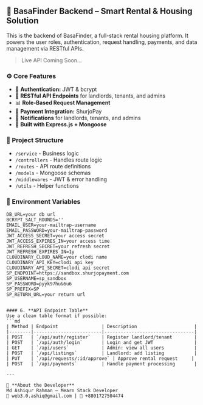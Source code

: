 ## 🏡 BasaFinder Backend – Smart Rental & Housing Solution

This is the backend of BasaFinder, a full-stack rental housing platform. It powers the user roles, authentication, request handling, payments, and data management via RESTful APIs.

> Live API Coming Soon...

### ⚙️ Core Features

- 🧪 **Authentication:** JWT & bcrypt
- 📁 **RESTful API Endpoints** for landlords, tenants, and admins
- 📊 **Role-Based Request Management**
- 💸 **Payment Integration:** ShurjoPay
- 📨 **Notifications** for landlords, tenants, and admins
- 🧠 **Built with Express.js + Mongoose**

### 📂 Project Structure

- `/service` - Business logic
- `/controllers` - Handles route logic
- `/routes` - API route definitions
- `/models` - Mongoose schemas
- `/middlewares` - JWT & error handling
- `/utils` - Helper functions


### 🔐 Environment Variables

```env
DB_URL=your db url
BCRYPT_SALT_ROUNDS=''
EMAIL_USER=your-mailtrap-username
EMAIL_PASSWORD=your-mailtrap-password
JWT_ACCESS_SECRET=your access secret
JWT_ACCESS_EXPIRES_IN=your access time
JWT_REFRESH_SECRET=your refresh secret
JWT_REFRESH_EXPIRES_IN=1y
CLOUDINARY_CLOUD_NAME=your clodi name
CLOUDINARY_API_KEY=clodi api key
CLOUDINARY_API_SECRET=clodi api secret
SP_ENDPOINT=https://sandbox.shurjopayment.com
SP_USERNAME=sp_sandbox
SP_PASSWORD=pyyk97hu&6u6
SP_PREFIX=SP
SP_RETURN_URL=your return url


#### 6. **API Endpoint Table**
Use a clean table format if possible:
```md
| Method | Endpoint                | Description                     |
|--------|-------------------------|---------------------------------|
| POST   | `/api/auth/register`    | Register landlord/tenant        |
| POST   | `/api/auth/login`       | Login and get JWT               |
| GET    | `/api/users`            | Admin: view all users           |
| POST   | `/api/listings`         | Landlord: add listing           |
| PUT    | `/api/requests/:id/approve` | Approve rental request     |
| POST   | `/api/payments`         | Handle payment processing       |

---

📧 **About the Developer**  
Md Ashiqur Rahman — Mearn Stack Developer
📩 web3.0.ashiq@gmail.com | 📱 +8801727504474
